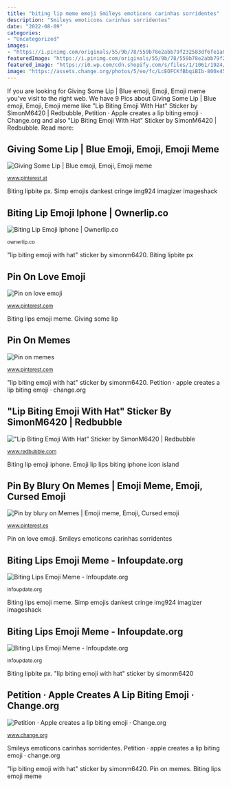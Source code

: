 ```yaml
---
title: "biting lip meme emoji Smileys emoticons carinhas sorridentes"
description: "Smileys emoticons carinhas sorridentes"
date: "2022-08-09"
categories:
- "Uncategorized"
images:
- "https://i.pinimg.com/originals/55/9b/78/559b78e2abb79f232583df6fe1a0694e.jpg"
featuredImage: "https://i.pinimg.com/originals/55/9b/78/559b78e2abb79f232583df6fe1a0694e.jpg"
featured_image: "https://i0.wp.com/cdn.shopify.com/s/files/1/1061/1924/products/Lips_Emoji_large.png?resize=480%2C480&amp;ssl=1"
image: "https://assets.change.org/photos/5/eo/fc/LcEOFCKfBbqiBIb-800x450-noPad.jpg?1564792526"
---
```


If you are looking for Giving Some Lip | Blue emoji, Emoji, Emoji meme you've visit to the right web. We have 9 Pics about Giving Some Lip | Blue emoji, Emoji, Emoji meme like &quot;Lip Biting Emoji With Hat&quot; Sticker by SimonM6420 | Redbubble, Petition · Apple creates a lip biting emoji · Change.org and also &quot;Lip Biting Emoji With Hat&quot; Sticker by SimonM6420 | Redbubble. Read more:

## Giving Some Lip | Blue Emoji, Emoji, Emoji Meme

![Giving Some Lip | Blue emoji, Emoji, Emoji meme](https://i.pinimg.com/originals/5f/23/75/5f23755f43b0bacea70d9d896ae5446f.png "Pin on love emoji")

<small>www.pinterest.at</small>

Biting lipbite px. Simp emojis dankest cringe img924 imagizer imageshack

## Biting Lip Emoji Iphone | Ownerlip.co

![Biting Lip Emoji Iphone | Ownerlip.co](https://i0.wp.com/cdn.shopify.com/s/files/1/1061/1924/products/Lips_Emoji_large.png?resize=480%2C480&amp;ssl=1 "Pin on love emoji")

<small>ownerlip.co</small>

&quot;lip biting emoji with hat&quot; sticker by simonm6420. Biting lipbite px

## Pin On Love Emoji

![Pin on love emoji](https://i.pinimg.com/736x/11/a3/b4/11a3b476c1afec8f01322e28e63864f5.jpg "Biting lips emoji meme")

<small>www.pinterest.com</small>

Biting lips emoji meme. Giving some lip

## Pin On Memes

![Pin on memes](https://i.pinimg.com/originals/f1/e8/47/f1e84774b0c9a92c296ffb790ccebb63.jpg "Biting lipbite px")

<small>www.pinterest.com</small>

&quot;lip biting emoji with hat&quot; sticker by simonm6420. Petition · apple creates a lip biting emoji · change.org

## &quot;Lip Biting Emoji With Hat&quot; Sticker By SimonM6420 | Redbubble

![&quot;Lip Biting Emoji With Hat&quot; Sticker by SimonM6420 | Redbubble](https://ih1.redbubble.net/image.914701717.8136/bg,f8f8f8-flat,750x,075,f-pad,750x1000,f8f8f8.u2.jpg "Meme biting emoji lips lip funny drawing faces")

<small>www.redbubble.com</small>

Biting lip emoji iphone. Emoji lip lips biting iphone icon island

## Pin By Blury On Memes | Emoji Meme, Emoji, Cursed Emoji

![Pin by blury on Memes | Emoji meme, Emoji, Cursed emoji](https://i.pinimg.com/originals/55/9b/78/559b78e2abb79f232583df6fe1a0694e.jpg "&quot;lip biting emoji with hat&quot; sticker by simonm6420")

<small>www.pinterest.es</small>

Pin on love emoji. Smileys emoticons carinhas sorridentes

## Biting Lips Emoji Meme - Infoupdate.org

![Biting Lips Emoji Meme - Infoupdate.org](https://cdn141.picsart.com/316048949128211.png "Petition · apple creates a lip biting emoji · change.org")

<small>infoupdate.org</small>

Biting lips emoji meme. Simp emojis dankest cringe img924 imagizer imageshack

## Biting Lips Emoji Meme - Infoupdate.org

![Biting Lips Emoji Meme - Infoupdate.org](https://www.pngjoy.com/pngm/66/1450251_meme-faces-biting-lip-funny-drawing-hd-png.png "Biting lips emoji meme")

<small>infoupdate.org</small>

Biting lipbite px. &quot;lip biting emoji with hat&quot; sticker by simonm6420

## Petition · Apple Creates A Lip Biting Emoji · Change.org

![Petition · Apple creates a lip biting emoji · Change.org](https://assets.change.org/photos/5/eo/fc/LcEOFCKfBbqiBIb-800x450-noPad.jpg?1564792526 "&quot;lip biting emoji with hat&quot; sticker by simonm6420")

<small>www.change.org</small>

Smileys emoticons carinhas sorridentes. Petition · apple creates a lip biting emoji · change.org

&quot;lip biting emoji with hat&quot; sticker by simonm6420. Pin on memes. Biting lips emoji meme
